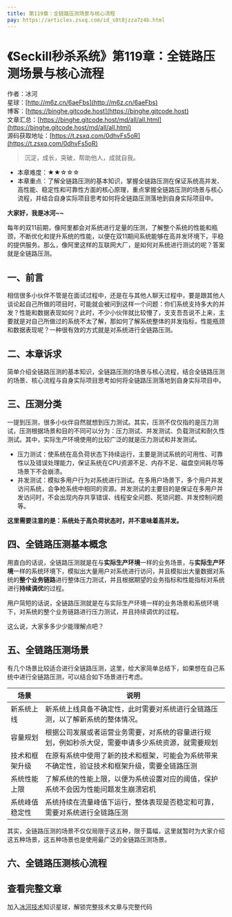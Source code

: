 ```yaml
---
title: 第119章：全链路压测场景与核心流程
pay: https://articles.zsxq.com/id_s0t8jzza7z4b.html
---
```


# 《Seckill秒杀系统》第119章：全链路压测场景与核心流程

作者：冰河
<br/>星球：[http://m6z.cn/6aeFbs](http://m6z.cn/6aeFbs)
<br/>博客：[https://binghe.gitcode.host](https://binghe.gitcode.host)
<br/>文章汇总：[https://binghe.gitcode.host/md/all/all.html](https://binghe.gitcode.host/md/all/all.html)
<br/>源码获取地址：[https://t.zsxq.com/0dhvFs5oR](https://t.zsxq.com/0dhvFs5oR)

> 沉淀，成长，突破，帮助他人，成就自我。

* 本章难度：★★☆☆☆
* 本章重点：了解全链路压测的基本知识，掌握全链路压测在保证系统高并发、高性能、稳定性和可靠性方面的核心原理，重点掌握全链路压测的场景与核心流程，并结合自身实际项目思考如何将全链路压测落地到自身实际项目中。

**大家好，我是冰河~~**

每年的双11前期，像阿里都会对系统进行足量的压测，了解整个系统的性能和瓶颈，不断优化和提升系统的性能，以便在双11期间系统能够在高并发环境下，平稳的提供服务。那么，像阿里这样的互联网大厂，是如何对系统进行测试的呢？答案就是全链路压测。

## 一、前言

相信很多小伙伴不管是在面试过程中，还是在与其他人聊天过程中，要是跟其他人谈论起自己所做的项目时，可能就会被问到这样一个问题：你们系统支持多大的并发？性能和数据表现如何？此时，不少小伙伴就比较懵了，支支吾吾说不上来，主要就是对自己所做过的系统不太了解，那如何了解系统整体的并发指标，性能瓶颈和数据表现呢？一种很有效的方式就是对系统进行全链路压测。

## 二、本章诉求

简单介绍全链路压测的基本知识，全链路压测的场景与核心流程，结合全链路压测的场景、核心流程与自身实际项目思考如何将全链路压测落地到自身实际项目中。

## 三、压测分类

一提到压测，很多小伙伴自然就想到压力测试。其实，压测不仅仅指的是压力测试，压测根据场景和目的不同可以分为：压力测试、并发测试、负载测试和耐久性测试。其中，实际生产环境使用的比较广泛的就是压力测试和并发测试。

* 压力测试：使系统在高负荷状态下持续运行，主要是测试系统的可用性、可靠性以及错误处理能力，保证系统在CPU资源不足、内存不足、磁盘空间耗尽等场景下不会崩溃。
* 并发测试：模拟多用户行为对系统进行测试。在多用户场景下，多个用户并发访问系统，会争抢系统中相同的资源。并发测试的主要目的是保证在多用户并发访问时，不会出现内存共享错误、线程安全问题、死锁问题、并发控制问题等。

**这里需要注意的是：系统处于高负荷状态时，并不意味着高并发。**

## 四、全链路压测基本概念

用直白的话说，全链路压测就是在与**实际生产环境**一样的业务场景，与**实际生产环境**一样的系统环境下，模拟出大量用户对系统进行访问，并且模拟出大量数据对系统的**整个业务链路**进行整体压力测试，并且根据期望的业务指标和性能指标对系统进行**持续调优**的过程。

用户简短的话说，全链路压测就是在与实际生产环境一样的业务场景和系统环境下，对系统的整个业务链路进行压力测试，并且持续调优的过程。

这么说，大家多多少少能理解点吧？

## 五、全链路压测场景

有几个场景比较适合进行全链路压测，这里，给大家简单总结下，如果想在自己系统中进行全链路压测，可以结合如下场景进行考虑。

| 场景           | 说明                                                         |
| -------------- | ------------------------------------------------------------ |
| 新系统上线     | 新系统上线具备不确定性，此时需要对系统进行全链路压测，以了解新系统的整体情况。 |
| 容量规划       | 根据公司发展或者运营业务需要，对系统的容量进行规划，例如秒杀大促，需要申请多少系统资源，就需要规划 |
| 技术和框架升级 | 在原有系统中使用了新的技术和框架，可能会为系统带来不确定性，验证技术和框架升级，需要全链路压测 |
| 系统性能上限   | 了解系统的性能上限，以便为系统设置对应的阈值，保护系统不会因为性能问题发生崩溃宕机 |
| 系统峰值稳定性 | 系统持续在流量峰值下运行，整体表现是否稳定和可靠，需要对系统进行全链路压测 |

其实，全链路压测的场景不仅仅局限于这五种，限于篇幅，这里就暂时为大家介绍这五种场景，这五种场景也是使用最广泛的全链路压测场景。

## 六、全链路压测核心流程

## 查看完整文章

加入[冰河技术](http://m6z.cn/6aeFbs)知识星球，解锁完整技术文章与完整代码